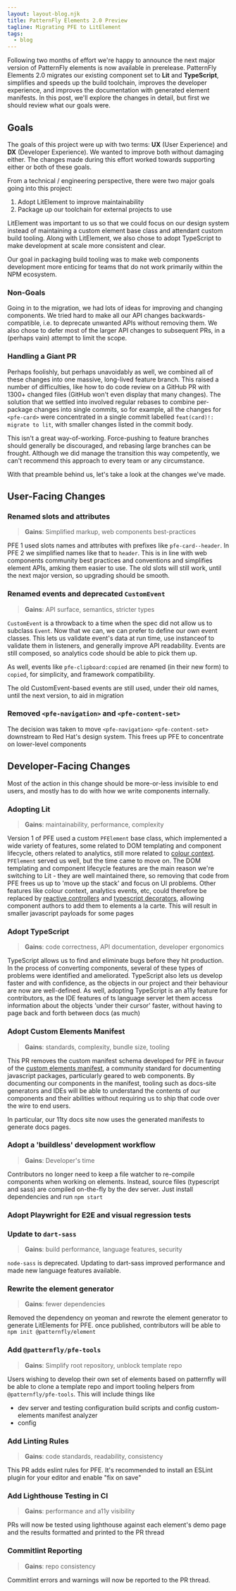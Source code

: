 ```yaml
---
layout: layout-blog.njk
title: PatternFly Elements 2.0 Preview
tagline: Migrating PFE to LitElement
tags:
  - blog
---
```


Following two months of effort we're happy to announce the next major version of PatternFly elements
is now available in prerelease. PatternFly Elements 2.0 migrates our existing component set to
**Lit** and **TypeScript**, simplifies and speeds up the build toolchain, improves the developer
experience, and improves the documentation with generated element manifests. In this post, we'll
explore the changes in detail, but first we should review what our goals were.

## Goals

The goals of this project were up with two terms: **UX** (User Experience) and **DX** (Developer
Experience). We wanted to improve both without damaging either. The changes made during this effort
worked towards supporting either or both of these goals.

From a technical / engineering perspective, there were two major goals going into this project:
1. Adopt LitElement to improve maintainability
2. Package up our toolchain for external projects to use

LitElement was important to us so that we could focus on our design system instead of maintaining a
custom element base class and attendant custom build tooling. Along with LitElement, we also chose
to adopt TypeScript to make development at scale more consistent and clear.

Our goal in packaging build tooling was to make web components development more enticing for teams
that do not work primarily within the NPM ecosystem.

### Non-Goals

Going in to the migration, we had lots of ideas for improving and changing components. We tried hard
to make all our API changes backwards-compatible, i.e. to deprecate unwanted APIs without removing
them. We also chose to defer most of the larger API changes to subsequent PRs, in a (perhaps vain)
attempt to limit the scope.

### Handling a Giant PR

Perhaps foolishly, but perhaps unavoidably as well, we combined all of these changes into one
massive, long-lived feature branch. This raised a number of difficulties, like how to do code review
on a GitHub PR with 1300+ changed files (GitHub won't even display that many changes). The solution
that we settled into involved regular rebases to combine per-package changes into single commits, so
for example, all the changes for `<pfe-card>` were concentrated in a single commit labelled
`feat(card)!: migrate to lit`, with smaller changes listed in the commit body. 

This isn't a great way-of-working. Force-pushing to feature branches should generally be
discouraged, and rebasing large branches can be frought. Although we did manage the transition this
way competently, we can't recommend this approach to every team or any circumstance.

With that preamble behind us, let's take a look at the changes we've made.

## User-Facing Changes

### Renamed slots and attributes

> **Gains**: Simplified markup, web components best-practices

PFE 1 used slots names and attributes with prefixes like `pfe-card--header`. In PFE 2 we simplified
names like that to `header`. This is in line with web components community best practices and
conventions and simplifies element APIs, amking them easier to use. The old slots will still work,
until the next major version, so upgrading should be smooth.

### Renamed events and deprecated `CustomEvent`

> **Gains**: API surface, semantics, stricter types

`CustomEvent` is a throwback to a time when the spec did not allow us to subclass `Event`. Now that
we can, we can prefer to define our own event classes. This lets us validate event's data at run
time, use instanceof to validate them in listeners, and generally improve API readability. Events
are still composed, so analytics code should be able to pick them up.

As well, events like `pfe-clipboard:copied` are renamed (in their new form) to `copied`, for
simplicity, and framework compatibility.

The old CustomEvent-based events are still used, under their old names, until the next version, to
aid in migration

### Removed `<pfe-navigation>` and `<pfe-content-set>`

The decision was taken to move `<pfe-navigation>` `<pfe-content-set>` downstream to Red Hat's design
system. This frees up PFE to concentrate on lower-level components

## Developer-Facing Changes

Most of the action in this change should be more-or-less invisible to end users, and mostly has to
do with how we write components internally.

### Adopting Lit

> **Gains**: maintainability, performance, complexity

Version 1 of PFE used a custom `PFElement` base class, which implemented a wide variety of features,
some related to DOM templating and component lifecycle, others related to analytics, still more
related to [colour context](theming/colors/#contextually-aware-content). `PFElement` served us well,
but the time came to move on. The DOM templating and component lifecycle features are the main
reason we're switching to Lit - they are well maintained there, so removing that code from PFE frees
us up to 'move up the stack' and focus on UI problems. Other features like colour context, analytics
events, etc, could therefore be replaced by [reactive
controllers](https://lit.dev/docs/composition/controllers/) and [typescript
decorators](https://www.typescriptlang.org/docs/handbook/decorators.html), allowing component
authors to add them to elements a la carte. This will result in smaller javascript payloads for some
pages

### Adopt TypeScript

> **Gains**: code correctness, API documentation, developer ergonomics

TypeScript allows us to find and eliminate bugs before they hit production. In the process of
converting components, several of these types of problems were identified and ameliorated.
TypeScript also lets us develop faster and with confidence, as the objects in our project and their
behaviour are now are well-defined. As well, adopting TypeScript is an a11y feature for
contributors, as the IDE features of ts language server let them access information about the
objects 'under their cursor' faster, without having to page back and forth between docs (as much) 

### Adopt Custom Elements Manifest

> **Gains**: standards, complexity, bundle size, tooling

This PR removes the custom manifest schema developed for PFE in favour of the [custom elements
manifest](https://github.com/webcomponents/custom-elements-manifest/), a community standard for
documenting javascript packages, particularly geared to web components. By documenting our
components in the manifest, tooling such as docs-site generators and IDEs will be able to understand
the contents of our components and their abilities without requiring us to ship that code over the
wire to end users. 

In particular, our 11ty docs site now uses the generated manifests to generate docs pages.

### Adopt a 'buildless' development workflow

> **Gains**: Developer's time

Contributors no longer need to keep a file watcher to re-compile components when working on
elements. Instead, source files (typescript and sass) are compiled on-the-fly by the dev server.
Just install dependencies and run `npm start`

### Adopt Playwright for E2E and visual regression tests

### Update to `dart-sass`

> **Gains**: build performance, language features, security

`node-sass` is deprecated. Updating to dart-sass improved performance and made new language features
available.

### Rewrite the element generator

> **Gains**: fewer dependencies

Removed the dependency on yeoman and rewrote the element generator to generate LitElements for PFE.
once published, contributors will be able to `npm init @patternfly/element`

### Add `@patternfly/pfe-tools`

> **Gains**: Simplify root repository, unblock template repo

Users wishing to develop their own set of elements based on patternfly will be able to clone a
template repo and import tooling helpers from `@patternfly/pfe-tools`. This will include things like
- dev server and testing configuration build scripts and config custom-elements manifest analyzer
- config

### Add Linting Rules

> **Gains**: code standards, readability, consistency

This PR adds eslint rules for PFE. It's recommended to install an ESLint plugin for your editor and
enable "fix on save"

### Add Lighthouse Testing in CI

> **Gains**: performance and a11y visibility

PRs will now be tested using lighthouse against each element's demo page and the results formatted
and printed to the PR thread

### Commitlint Reporting

> **Gains**: repo consistency

Commitlint errors and warnings will now be reported to the PR thread. 

